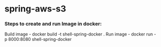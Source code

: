 # spring-aws-s3

### Steps to create and run Image in docker:


Build image - docker build -t shell-spring-docker .
Run image - docker run -p 8000:8080 shell-spring-docker


